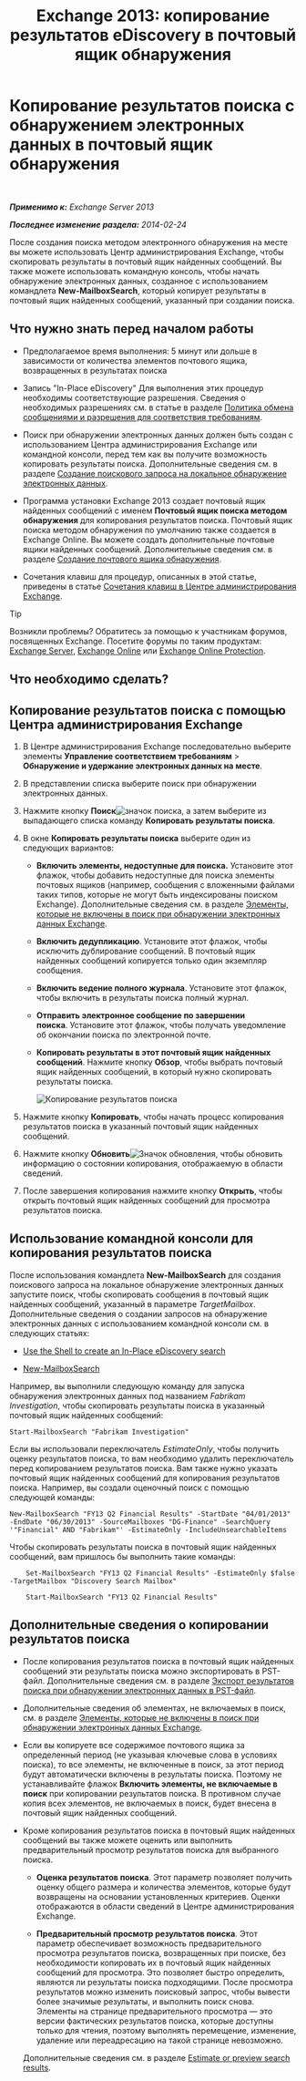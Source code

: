 ﻿---
title: 'Exchange 2013: копирование результатов eDiscovery в почтовый ящик обнаружения'
TOCTitle: Копирование результатов поиска с обнаружением электронных данных в почтовый ящик обнаружения
ms:assetid: bff2ce89-9e6f-494a-bd6a-2f2011507845
ms:mtpsurl: https://technet.microsoft.com/ru-ru/library/Dn624163(v=EXCHG.150)
ms:contentKeyID: 61183380
ms.date: 04/30/2018
mtps_version: v=EXCHG.150
ms.translationtype: HT
---

# Копирование результатов поиска с обнаружением электронных данных в почтовый ящик обнаружения

 

_**Применимо к:** Exchange Server 2013_

_**Последнее изменение раздела:** 2014-02-24_

После создания поиска методом электронного обнаружения на месте вы можете использовать Центр администрирования Exchange, чтобы скопировать результаты в почтовый ящик найденных сообщений. Вы также можете использовать командную консоль, чтобы начать обнаружение электронных данных, созданное с использованием командлета **New-MailboxSearch**, который копирует результаты в почтовый ящик найденных сообщений, указанный при создании поиска.

## Что нужно знать перед началом работы

  - Предполагаемое время выполнения: 5 минут или дольше в зависимости от количества элементов почтового ящика, возвращенных в результатах поиска

  - Запись "In-Place eDiscovery" Для выполнения этих процедур необходимы соответствующие разрешения. Сведения о необходимых разрешениях см. в статье в разделе [Политика обмена сообщениями и разрешения для соответствия требованиям](messaging-policy-and-compliance-permissions-exchange-2013-help.md).

  - Поиск при обнаружении электронных данных должен быть создан с использованием Центра администрирования Exchange или командной консоли, перед тем как вы получите возможность копировать результаты поиска. Дополнительные сведения см. в разделе [Создание поискового запроса на локальное обнаружение электронных данных](https://docs.microsoft.com/ru-ru/exchange/security-and-compliance/in-place-ediscovery/create-in-place-ediscovery-search).

  - Программа установки Exchange 2013 создает почтовый ящик найденных сообщений с именем **Почтовый ящик поиска методом обнаружения** для копирования результатов поиска. Почтовый ящик поиска методом обнаружения по умолчанию также создается в Exchange Online. Вы можете создать дополнительные почтовые ящики найденных сообщений. Дополнительные сведения см. в разделе [Создание почтового ящика обнаружения](https://docs.microsoft.com/ru-ru/exchange/security-and-compliance/in-place-ediscovery/create-a-discovery-mailbox).

  - Сочетания клавиш для процедур, описанных в этой статье, приведены в статье [Сочетания клавиш в Центре администрирования Exchange](keyboard-shortcuts-in-the-exchange-admin-center-exchange-online-protection-help.md).

> [!TIP]  
> Возникли проблемы? Обратитесь за помощью к участникам форумов, посвященных Exchange. Посетите форумы по таким продуктам: <a href="https://go.microsoft.com/fwlink/p/?linkid=60612">Exchange Server</a>, <a href="https://go.microsoft.com/fwlink/p/?linkid=267542">Exchange Online</a> или <a href="https://go.microsoft.com/fwlink/p/?linkid=285351">Exchange Online Protection</a>.


## Что необходимо сделать?

## Копирование результатов поиска с помощью Центра администрирования Exchange

1.  В Центре администрирования Exchange последовательно выберите элементы **Управление соответствием требованиям** \> **Обнаружение и удержание электронных данных на месте**.

2.  В представлении списка выберите поиск при обнаружении электронных данных.

3.  Нажмите кнопку **Поиск**![значок поиска](images/Dn750895.773574d0-9b92-4cab-9f6b-81532c7418b9(EXCHG.150).gif "значок поиска"), а затем выберите из выпадающего списка команду **Копировать результаты поиска**.

4.  В окне **Копировать результаты поиска** выберите один из следующих вариантов:
    
      - **Включить элементы, недоступные для поиска.** Установите этот флажок, чтобы добавить недоступные для поиска элементы почтовых ящиков (например, сообщения с вложенными файлами таких типов, которые не могут быть индексированы поиском Exchange). Дополнительные сведения см. в разделе [Элементы, которые не включены в поиск при обнаружении электронных данных Exchange](unsearchable-items-in-exchange-ediscovery-exchange-2013-help.md).
    
      - **Включить дедупликацию**. Установите этот флажок, чтобы исключить дублирование сообщений. В почтовый ящик найденных сообщений копируется только один экземпляр сообщения.
    
      - **Включить ведение полного журнала**. Установите этот флажок, чтобы включить в результаты поиска полный журнал.
    
      - **Отправить электронное сообщение по завершении поиска**. Установите этот флажок, чтобы получать уведомление об окончании поиска по электронной почте.
    
      - **Копировать результаты в этот почтовый ящик найденных сообщений**. Нажмите кнопку **Обзор**, чтобы выбрать почтовый ящик найденных сообщений, в который нужно скопировать результаты поиска.
        
        ![Копирование результатов поиска](images/Dn624163.875e25ed-8308-408c-92c4-8c76fc9d9bfc(EXCHG.150).gif "Копирование результатов поиска")  

5.  Нажмите кнопку **Копировать**, чтобы начать процесс копирования результатов поиска в указанный почтовый ящик найденных сообщений.

6.  Нажмите кнопку **Обновить**![Значок обновления](images/Dd353189.85f271ca-32a4-426c-842a-d2172567099d(EXCHG.150).gif "Значок обновления"), чтобы обновить информацию о состоянии копирования, отображаемую в области сведений.

7.  После завершения копирования нажмите кнопку **Открыть**, чтобы открыть почтовый ящик найденных сообщений для просмотра результатов поиска.

## Использование командной консоли для копирования результатов поиска

После использования командлета **New-MailboxSearch** для создания поискового запроса на локальное обнаружение электронных данных запустите поиск, чтобы скопировать сообщения в почтовый ящик найденных сообщений, указанный в параметре *TargetMailbox*. Дополнительные сведения о создании запросов на обнаружение электронных данных с использованием командной консоли см. в следующих статьях:

  - [Use the Shell to create an In-Place eDiscovery search](https://docs.microsoft.com/ru-ru/exchange/security-and-compliance/in-place-ediscovery/create-in-place-ediscovery-search)

  - [New-MailboxSearch](https://technet.microsoft.com/ru-ru/library/dd298064\(v=exchg.150\))

Например, вы выполнили следующую команду для запуска обнаружения электронных данных под названием *Fabrikam Investigation*, чтобы скопировать результаты поиска в указанный почтовый ящик найденных сообщений:

    Start-MailboxSearch "Fabrikam Investigation"

Если вы использовали переключатель *EstimateOnly*, чтобы получить оценку результатов поиска, то вам необходимо удалить переключатель перед копированием результатов поиска. Вам также нужно указать почтовый ящик найденных сообщений для копирования результатов поиска. Например, вы создали оценочный поиск с помощью следующей команды:

    New-MailboxSearch "FY13 Q2 Financial Results" -StartDate "04/01/2013" -EndDate "06/30/2013" -SourceMailboxes "DG-Finance" -SearchQuery '"Financial" AND "Fabrikam"' -EstimateOnly -IncludeUnsearchableItems

Чтобы скопировать результаты поиска в почтовый ящик найденных сообщений, вам пришлось бы выполнить такие команды:

```
    Set-MailboxSearch "FY13 Q2 Financial Results" -EstimateOnly $false -TargetMailbox "Discovery Search Mailbox"
```
```
    Start-MailboxSearch "FY13 Q2 Financial Results"
```

## Дополнительные сведения о копировании результатов поиска

  - После копирования результатов поиска в почтовый ящик найденных сообщений эти результаты поиска можно экспортировать в PST-файл. Дополнительные сведения см. в разделе [Экспорт результатов поиска при обнаружении электронных данных в PST-файл](https://docs.microsoft.com/ru-ru/exchange/security-and-compliance/in-place-ediscovery/export-search-results).

  - Дополнительные сведения об элементах, не включаемых в поиск, см. в разделе [Элементы, которые не включены в поиск при обнаружении электронных данных Exchange](unsearchable-items-in-exchange-ediscovery-exchange-2013-help.md).

  - Если вы копируете все содержимое почтового ящика за определенный период (не указывая ключевые слова в условиях поиска), то все элементы, не включенные в поиск, за этот период будут автоматически включены в результаты поиска. Поэтому не устанавливайте флажок **Включить элементы, не включаемые в поиск** при копировании результатов поиска. В противном случае копия всех элементов, не включаемых в поиск, будет внесена в почтовый ящик найденных сообщений.

  - Кроме копирования результатов поиска в почтовый ящик найденных сообщений вы также можете оценить или выполнить предварительный просмотр результатов поиска для выбранного поиска.
    
      - **Оценка результатов поиска**. Этот параметр позволяет получить оценку общего размера и количества элементов, которые будут возвращены на основании установленных критериев. Оценки отображаются в области сведений в Центре администрирования Exchange.
    
      - **Предварительный просмотр результатов поиска**. Этот параметр обеспечивает возможность предварительного просмотра результатов поиска, возвращенных при поиске, без необходимости копировать их в почтовый ящик найденных сообщений для просмотра. Это позволяет быстро определить, являются ли результаты поиска подходящими. После просмотра результатов можно изменить поисковый запрос, чтобы вывести более значимые результаты, и выполнить поиск снова. Элементы на странице предварительного просмотра — это версии фактических результатов поиска, которые доступны только для чтения, поэтому выполнять перемещение, изменение, удаление или переадресацию на такой странице невозможно.
    
    Дополнительные сведения см. в разделе [Estimate or preview search results](https://docs.microsoft.com/ru-ru/exchange/security-and-compliance/in-place-ediscovery/create-in-place-ediscovery-search).

